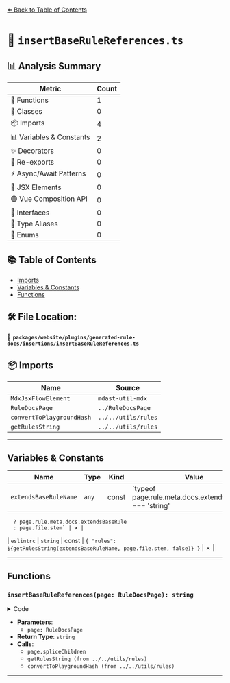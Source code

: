 [⬅️ Back to Table of Contents](../../../../../index.md)

# 📄 `insertBaseRuleReferences.ts`

## 📊 Analysis Summary

| Metric | Count |
|--------|-------|
| 🔧 Functions | 1 |
| 🧱 Classes | 0 |
| 📦 Imports | 4 |
| 📊 Variables & Constants | 2 |
| ✨ Decorators | 0 |
| 🔄 Re-exports | 0 |
| ⚡ Async/Await Patterns | 0 |
| 💠 JSX Elements | 0 |
| 🟢 Vue Composition API | 0 |
| 📐 Interfaces | 0 |
| 📑 Type Aliases | 0 |
| 🎯 Enums | 0 |

## 📚 Table of Contents

- [Imports](#imports)
- [Variables & Constants](#variables-constants)
- [Functions](#functions)

## 🛠️ File Location:
📂 **`packages/website/plugins/generated-rule-docs/insertions/insertBaseRuleReferences.ts`**

## 📦 Imports

| Name | Source |
|------|--------|
| `MdxJsxFlowElement` | `mdast-util-mdx` |
| `RuleDocsPage` | `../RuleDocsPage` |
| `convertToPlaygroundHash` | `../../utils/rules` |
| `getRulesString` | `../../utils/rules` |


---

## Variables & Constants

| Name | Type | Kind | Value | Exported |
|------|------|------|-------|----------|
| `extendsBaseRuleName` | `any` | const | `typeof page.rule.meta.docs.extendsBaseRule === 'string'
      ? page.rule.meta.docs.extendsBaseRule
      : page.file.stem` | ✗ |
| `eslintrc` | `string` | const | ``{
  "rules": ${getRulesString(extendsBaseRuleName, page.file.stem, false)}
}`` | ✗ |


---

## Functions

### `insertBaseRuleReferences(page: RuleDocsPage): string`

<details><summary>Code</summary>

```ts
export function insertBaseRuleReferences(page: RuleDocsPage): string {
  const extendsBaseRuleName =
    typeof page.rule.meta.docs.extendsBaseRule === 'string'
      ? page.rule.meta.docs.extendsBaseRule
      : page.file.stem;

  page.spliceChildren(
    page.headingIndices.options + 1,
    0,
    `See [\`eslint/${extendsBaseRuleName}\`'s options](https://eslint.org/docs/rules/${extendsBaseRuleName}#options).`,
  );

  const eslintrc = `{
  "rules": ${getRulesString(extendsBaseRuleName, page.file.stem, false)}
}`;
  const eslintrcHash = convertToPlaygroundHash(eslintrc);

  page.spliceChildren(
    page.headingIndices.howToUse + 1,
    0,
    {
      children: [
        {
          attributes: [
            {
              name: 'value',
              type: 'mdxJsxAttribute',
              value: 'Flat Config',
            },
          ],
          children: [
            {
              lang: 'js',
              meta: 'title="eslint.config.mjs"',
              type: 'code',
              value: `export default tseslint.config({
  rules: ${getRulesString(extendsBaseRuleName, page.file.stem, true)}
});`,
            },
          ],
          name: 'TabItem',
          type: 'mdxJsxFlowElement',
        },
        {
          attributes: [
            {
              name: 'value',
              type: 'mdxJsxAttribute',
              value: 'Legacy Config',
            },
          ],
          children: [
            {
              lang: 'js',
              meta: 'title=".eslintrc.cjs"',
              type: 'code',
              value: `module.exports = {
  "rules": ${getRulesString(extendsBaseRuleName, page.file.stem, true)}
};`,
            },
          ],
          name: 'TabItem',
          type: 'mdxJsxFlowElement',
        },
      ],
      name: 'Tabs',
      type: 'mdxJsxFlowElement',
    } as MdxJsxFlowElement,
    {
      attributes: [
        {
          name: 'eslintrcHash',
          type: 'mdxJsxAttribute',
          value: eslintrcHash,
        },
      ],
      children: [
        {
          children: [
            {
              type: 'text',
              value: 'Try this rule in the playground ↗',
            },
          ],
          type: 'paragraph',
        },
      ],
      name: 'TryInPlayground',
      type: 'mdxJsxFlowElement',
    } as MdxJsxFlowElement,
  );

  return eslintrc;
}
```
</details>

- **Parameters**:
  - `page: RuleDocsPage`
- **Return Type**: `string`
- **Calls**:
  - `page.spliceChildren`
  - `getRulesString (from ../../utils/rules)`
  - `convertToPlaygroundHash (from ../../utils/rules)`

---
